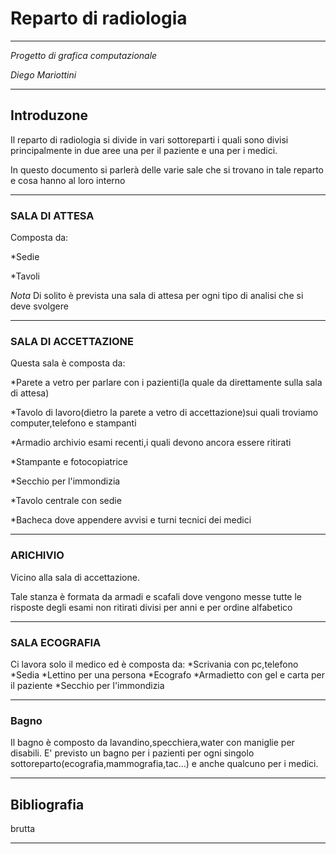 # Reparto di radiologia

- - -

*Progetto di grafica computazionale* 	

*Diego Mariottini*			

- - -

## Introduzone

Il reparto di radiologia si divide in vari sottoreparti i quali sono divisi principalmente in due aree una per il paziente e una per i medici.

In questo documento si parlerà delle varie sale che si trovano in tale reparto e cosa hanno al loro interno

- - -

### SALA DI ATTESA

Composta da:

*Sedie

*Tavoli

*Nota* Di solito è prevista una sala di attesa per ogni tipo di analisi che si deve svolgere

- - -

### SALA DI ACCETTAZIONE 

Questa sala è composta da:

*Parete a vetro per parlare con i pazienti(la quale da direttamente sulla sala di attesa)

*Tavolo di lavoro(dietro la parete a vetro di accettazione)sui quali troviamo computer,telefono e stampanti

*Armadio archivio esami recenti,i quali devono ancora essere ritirati

*Stampante e fotocopiatrice

*Secchio per l'immondizia

*Tavolo centrale con sedie

*Bacheca dove appendere avvisi e turni tecnici dei medici

- - -

### ARICHIVIO

Vicino alla sala di accettazione.

Tale stanza è formata da armadi e scafali dove vengono messe tutte le risposte degli esami non ritirati divisi per anni e per ordine alfabetico

- - -

### SALA ECOGRAFIA

Ci lavora solo il medico ed è composta da:
*Scrivania con pc,telefono
*Sedia
*Lettino per una persona
*Ecografo
*Armadietto con gel e carta per il paziente
*Secchio per l'immondizia

- - -

### Bagno

Il bagno è composto da lavandino,specchiera,water con maniglie per disabili.
E' previsto un bagno per i pazienti per ogni singolo sottoreparto(ecografia,mammografia,tac...) e anche qualcuno per i medici.

- - -

## Bibliografia
brutta

- - -